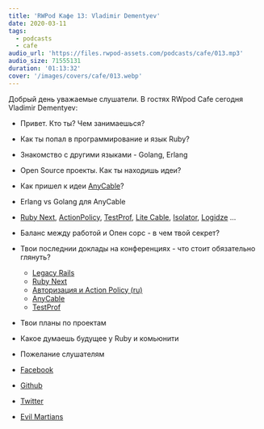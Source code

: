 ```yaml
---
title: 'RWPod Кафе 13: Vladimir Dementyev'
date: 2020-03-11
tags:
  - podcasts
  - cafe
audio_url: 'https://files.rwpod-assets.com/podcasts/cafe/013.mp3'
audio_size: 71555131
duration: '01:13:32'
cover: '/images/covers/cafe/013.webp'
---
```


Добрый день уважаемые слушатели. В гостях RWpod Cafe сегодня Vladimir Dementyev:

- Привет. Кто ты? Чем занимаешься?
- Как ты попал в программирование и язык Ruby?
- Знакомство с другими языками - Golang, Erlang
- Open Source проекты. Как ты находишь идеи?
- Как пришел к идеи [AnyCable](https://anycable.io/)?
- Erlang vs Golang для AnyCable
- [Ruby Next](https://github.com/ruby-next/ruby-next), [ActionPolicy](https://github.com/palkan/action_policy), [TestProf](https://github.com/palkan/test-prof), [Lite Cable](https://github.com/palkan/litecable), [Isolator](https://github.com/palkan/isolator), [Logidze](https://github.com/palkan/logidze) ...
- Баланс между работой и Опен сорс - в чем твой секрет?
- Твои последнии доклады на конференциях - что стоит обязательно глянуть?
  - [Legacy Rails](https://noti.st/palkan/vhsbxO/terraforming-legacy-rails-applications)
  - [Ruby Next](https://noti.st/palkan/j3i2Dr/ruby-next-make-old-rubies-quack-like-a-new-one)
  - [Авторизация и Action Policy (ru)](https://noti.st/palkan/DPfTP6/welcome-or-access-denied)
  - [AnyCable](https://noti.st/palkan/Y1bPpn/high-speed-cables-for-ruby)
  - [TestProf](https://noti.st/palkan/mf31ab/99-problems-of-slow-tests)
- Твои планы по проектам
- Какое думаешь будущее у Ruby и комьюнити
- Пожелание слушателям

- [Facebook](https://www.facebook.com/palkan.tula)
- [Github](https://github.com/palkan)
- [Twitter](https://twitter.com/palkan_tula)
- [Evil Martians](https://evilmartians.com/)
